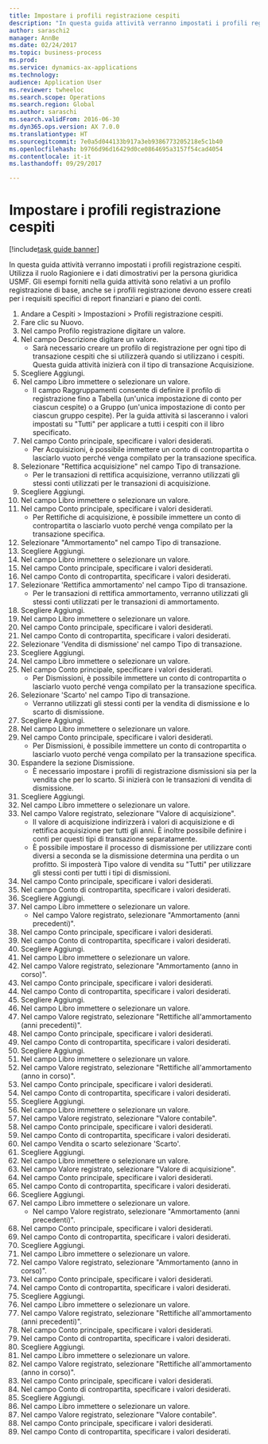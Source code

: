 ```yaml
--- 
title: Impostare i profili registrazione cespiti
description: "In questa guida attività verranno impostati i profili registrazione cespiti."
author: saraschi2
manager: AnnBe
ms.date: 02/24/2017
ms.topic: business-process
ms.prod: 
ms.service: dynamics-ax-applications
ms.technology: 
audience: Application User
ms.reviewer: twheeloc
ms.search.scope: Operations
ms.search.region: Global
ms.author: saraschi
ms.search.validFrom: 2016-06-30
ms.dyn365.ops.version: AX 7.0.0
ms.translationtype: HT
ms.sourcegitcommit: 7e0a5d044133b917a3eb9386773205218e5c1b40
ms.openlocfilehash: b9766d96d16429d0ce0864695a3157f54cad4054
ms.contentlocale: it-it
ms.lasthandoff: 09/29/2017

---
```

# <a name="set-up-fixed-asset-posting-profiles"></a>Impostare i profili registrazione cespiti

[!include[task guide banner](../../includes/task-guide-banner.md)]

In questa guida attività verranno impostati i profili registrazione cespiti.  Utilizza il ruolo Ragioniere e i dati dimostrativi per la persona giuridica USMF.  Gli esempi forniti nella guida attività sono relativi a un profilo registrazione di base, anche se i profili registrazione devono essere creati per i requisiti specifici di report finanziari e piano dei conti.

1. Andare a Cespiti > Impostazioni > Profili registrazione cespiti.
2. Fare clic su Nuovo.
3. Nel campo Profilo registrazione digitare un valore.
4. Nel campo Descrizione digitare un valore.
    * Sarà necessario creare un profilo di registrazione per ogni tipo di transazione cespiti che si utilizzerà quando si utilizzano i cespiti.  Questa guida attività inizierà con il tipo di transazione Acquisizione.  
5. Scegliere Aggiungi.
6. Nel campo Libro immettere o selezionare un valore.
    * Il campo Raggruppamenti consente di definire il profilo di registrazione fino a Tabella (un'unica impostazione di conto per ciascun cespite) o a Gruppo (un'unica impostazione di conto per ciascun gruppo cespite).  Per la guida attività si lasceranno i valori impostati su "Tutti" per applicare a tutti i cespiti con il libro specificato.  
7. Nel campo Conto principale, specificare i valori desiderati.
    * Per Acquisizioni, è possibile immettere un conto di contropartita o lasciarlo vuoto perché venga compilato per la transazione specifica.    
8. Selezionare "Rettifica acquisizione" nel campo Tipo di transazione.
    * Per le transazioni di rettifica acquisizione, verranno utilizzati gli stessi conti utilizzati per le transazioni di acquisizione.  
9. Scegliere Aggiungi.
10. Nel campo Libro immettere o selezionare un valore.
11. Nel campo Conto principale, specificare i valori desiderati.
    * Per Rettifiche di acquisizione, è possibile immettere un conto di contropartita o lasciarlo vuoto perché venga compilato per la transazione specifica.    
12. Selezionare "Ammortamento" nel campo Tipo di transazione.
13. Scegliere Aggiungi.
14. Nel campo Libro immettere o selezionare un valore.
15. Nel campo Conto principale, specificare i valori desiderati.
16. Nel campo Conto di contropartita, specificare i valori desiderati.
17. Selezionare 'Rettifica ammortamento' nel campo Tipo di transazione.
    * Per le transazioni di rettifica ammortamento, verranno utilizzati gli stessi conti utilizzati per le transazioni di ammortamento.  
18. Scegliere Aggiungi.
19. Nel campo Libro immettere o selezionare un valore.
20. Nel campo Conto principale, specificare i valori desiderati.
21. Nel campo Conto di contropartita, specificare i valori desiderati.
22. Selezionare 'Vendita di dismissione' nel campo Tipo di transazione.
23. Scegliere Aggiungi.
24. Nel campo Libro immettere o selezionare un valore.
25. Nel campo Conto principale, specificare i valori desiderati.
    * Per Dismissioni, è possibile immettere un conto di contropartita o lasciarlo vuoto perché venga compilato per la transazione specifica.  
26. Selezionare 'Scarto' nel campo Tipo di transazione.
    * Verranno utilizzati gli stessi conti per la vendita di dismissione e lo scarto di dismissione.  
27. Scegliere Aggiungi.
28. Nel campo Libro immettere o selezionare un valore.
29. Nel campo Conto principale, specificare i valori desiderati.
    * Per Dismissioni, è possibile immettere un conto di contropartita o lasciarlo vuoto perché venga compilato per la transazione specifica.  
30. Espandere la sezione Dismissione.
    * È necessario impostare i profili di registrazione dismissioni sia per la vendita che per lo scarto.  Si inizierà con le transazioni di vendita di dismissione.  
31. Scegliere Aggiungi.
32. Nel campo Libro immettere o selezionare un valore.
33. Nel campo Valore registrato, selezionare "Valore di acquisizione".
    * Il valore di acquisizione indirizzerà i valori di acquisizione e di rettifica acquisizione per tutti gli anni.  È inoltre possibile definire i conti per questi tipi di transazione separatamente.  
    * È possibile impostare il processo di dismissione per utilizzare conti diversi a seconda se la dismissione determina una perdita o un profitto.  Si imposterà Tipo valore di vendita su "Tutti" per utilizzare gli stessi conti per tutti i tipi di dismissioni.  
34. Nel campo Conto principale, specificare i valori desiderati.
35. Nel campo Conto di contropartita, specificare i valori desiderati.
36. Scegliere Aggiungi.
37. Nel campo Libro immettere o selezionare un valore.
    * Nel campo Valore registrato, selezionare "Ammortamento (anni precedenti)".  
38. Nel campo Conto principale, specificare i valori desiderati.
39. Nel campo Conto di contropartita, specificare i valori desiderati.
40. Scegliere Aggiungi.
41. Nel campo Libro immettere o selezionare un valore.
42. Nel campo Valore registrato, selezionare "Ammortamento (anno in corso)".
43. Nel campo Conto principale, specificare i valori desiderati.
44. Nel campo Conto di contropartita, specificare i valori desiderati.
45. Scegliere Aggiungi.
46. Nel campo Libro immettere o selezionare un valore.
47. Nel campo Valore registrato, selezionare "Rettifiche all'ammortamento (anni precedenti)".
48. Nel campo Conto principale, specificare i valori desiderati.
49. Nel campo Conto di contropartita, specificare i valori desiderati.
50. Scegliere Aggiungi.
51. Nel campo Libro immettere o selezionare un valore.
52. Nel campo Valore registrato, selezionare "Rettifiche all'ammortamento (anno in corso)".
53. Nel campo Conto principale, specificare i valori desiderati.
54. Nel campo Conto di contropartita, specificare i valori desiderati.
55. Scegliere Aggiungi.
56. Nel campo Libro immettere o selezionare un valore.
57. Nel campo Valore registrato, selezionare "Valore contabile".
58. Nel campo Conto principale, specificare i valori desiderati.
59. Nel campo Conto di contropartita, specificare i valori desiderati.
60. Nel campo Vendita o scarto selezionare 'Scarto'.
61. Scegliere Aggiungi.
62. Nel campo Libro immettere o selezionare un valore.
63. Nel campo Valore registrato, selezionare "Valore di acquisizione".
64. Nel campo Conto principale, specificare i valori desiderati.
65. Nel campo Conto di contropartita, specificare i valori desiderati.
66. Scegliere Aggiungi.
67. Nel campo Libro immettere o selezionare un valore.
    * Nel campo Valore registrato, selezionare "Ammortamento (anni precedenti)".  
68. Nel campo Conto principale, specificare i valori desiderati.
69. Nel campo Conto di contropartita, specificare i valori desiderati.
70. Scegliere Aggiungi.
71. Nel campo Libro immettere o selezionare un valore.
72. Nel campo Valore registrato, selezionare "Ammortamento (anno in corso)".
73. Nel campo Conto principale, specificare i valori desiderati.
74. Nel campo Conto di contropartita, specificare i valori desiderati.
75. Scegliere Aggiungi.
76. Nel campo Libro immettere o selezionare un valore.
77. Nel campo Valore registrato, selezionare "Rettifiche all'ammortamento (anni precedenti)".
78. Nel campo Conto principale, specificare i valori desiderati.
79. Nel campo Conto di contropartita, specificare i valori desiderati.
80. Scegliere Aggiungi.
81. Nel campo Libro immettere o selezionare un valore.
82. Nel campo Valore registrato, selezionare "Rettifiche all'ammortamento (anno in corso)".
83. Nel campo Conto principale, specificare i valori desiderati.
84. Nel campo Conto di contropartita, specificare i valori desiderati.
85. Scegliere Aggiungi.
86. Nel campo Libro immettere o selezionare un valore.
87. Nel campo Valore registrato, selezionare "Valore contabile".
88. Nel campo Conto principale, specificare i valori desiderati.
89. Nel campo Conto di contropartita, specificare i valori desiderati.


